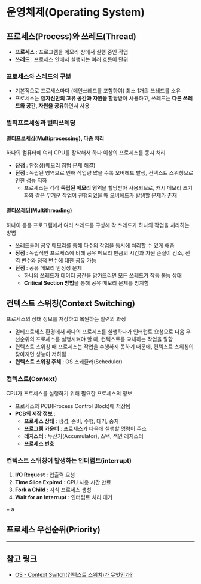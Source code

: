 # 운영체제(Operating System)

## 프로세스(Process)와 쓰레드(Thread)
* **프로세스** : 프로그램을 메모리 상에서 실행 중인 작업
* **쓰레드** : 프로세스 안에서 실행되는 여러 흐름이 단위
  
### 프로세스와 스레드의 구분 
* 기본적으로 프로세스마다 (메인쓰레드를 포함하여) 최소 1개의 쓰레드를 소유
* 프로세스는 함**자신만의 고유 공간과 자원을 할당**받아 사용하고, 쓰레드는 **다른 쓰레드와 공간, 자원을 공유**하면서 사용

### 멀티프로세싱과 멀티쓰레딩
#### 멀티프로세싱(Multiprocessing), 다중 처리
하나의 컴퓨터에 여러 CPU를 장착해서 하나 이상의 프로세스를 동시 처리
* **장점** : 안정성(메모리 침범 문제 해결)
* **단점** : 독립된 영역으로 인해 작업량 많을 수록 오버헤드 발생, 컨텍스트 스위칭으로 인한 성능 저하
  * 프로세스는 각각 **독립된 메모리 영역**을 할당받아 사용되므로, 캐시 메모리 초기화와 같은 무거운 작업이 진행되었을 때 오버헤드가 발생할 문제가 존재

#### 멀티쓰레딩(Multithreading)
하나이 응용 프로그램에서 여러 쓰레드를 구성해 각 쓰레드가 하나의 작업을 처리하는 방법
* 쓰레드들이 공유 메모리를 통해 다수의 작업을 동시에 처리할 수 있게 해줌
* **장점** : 독립적인 프로세스에 비해 공유 메모리 만큼의 시간과 자원 손실이 감소, 전역 변수와 정적 변수에 대한 공유 가능
* **단점** : 공유 메모리 안정성 문제
  * 하나의 쓰레드가 데이터 공간을 망가뜨리면 모든 쓰레드가 작동 불능 상태
  * **Critical Section 방법**을 통해 공유 메모리 문제를 방지함

## 컨텍스트 스위칭(Context Switching)
프로세스의 상태 정보를 저장하고 복원하는 일련의 과정
* 멀티프로세스 환경에서 하나의 프로세스를 실행하다가 인터럽트 요청으로 다음 우선순위의 프로세스를 실행시켜야 할 때, 컨텍스트를 교체하는 작업을 말함 
* 컨텍스트 스위칭 때 프로세스는 작업을 수행하지 못하기 때문에, 컨텍스트 스위칭이 잦아지면 성능이 저하됨
* **컨텍스트 스위칭 주체** : OS 스케쥴러(Scheduler)

### 컨텍스트(Context)
CPU가 프로세스를 실행하기 위해 필요한 프로세스의 정보
* 프로세스의 PCB(Process Control Block)에 저장됨
* **PCB의 저장 정보** :
  * **프로세스 상태** : 생성, 준비, 수행, 대기, 중지
  * **프로그램 카운터** : 프로세스가 다음에 실행할 명령어 주소
  * **레지스터** : 누산기(Accumulator), 스택, 색인 레지스터
  * **프로세스 번호**
  
### 컨텍스트 스위칭이 발생하는 인터럽트(interrupt)
1. **I/O Request** : 입출력 요청
2. **Time Slice Expired** : CPU 사용 시간 만료
3. **Fork a Child** : 자식 프로세스 생성
4. **Wait for an Interrupt** : 인터럽트 처리 대기

\+ a
 
## 프로세스 우선순위(Priority)


***
## 참고 링크
* [OS - Context Switch(컨텍스트 스위치)가 무엇인가?](https://jeong-pro.tistory.com/93)
